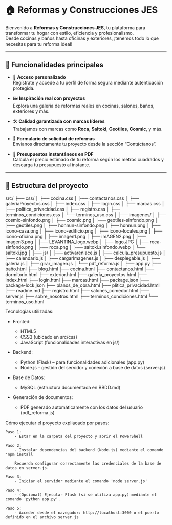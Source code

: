 # 🏠 Reformas y Construcciones JES

Bienvenido a **Reformas y Construcciones JES**, tu plataforma para transformar tu hogar con estilo, eficiencia y profesionalismo.  
Desde cocinas y baños hasta oficinas y exteriores, ¡tenemos todo lo que necesitas para tu reforma ideal!

---

## 🚀 Funcionalidades principales

- 👤 **Acceso personalizado**  
  Regístrate y accede a tu perfil de forma segura mediante autenticación protegida.

- 🖼️ **Inspiración real con proyectos**  
  Explora una galería de reformas reales en cocinas, salones, baños, exteriores y más.

- 🛠️ **Calidad garantizada con marcas líderes**  
  Trabajamos con marcas como **Roca**, **Saltoki**, **Geotiles**, **Cosmic**, y más.

- 📝 **Formulario de solicitud de reformas**  
  Envíanos directamente tu proyecto desde la sección “Contáctanos”.

- 📄 **Presupuestos instantáneos en PDF**  
  Calcula el precio estimado de tu reforma según los metros cuadrados y descarga tu presupuesto al instante.

---

## 🧩 Estructura del proyecto

src/
├── css/
│   ├── cocina.css
│   ├── contactanos.css
│   ├── galeriaProyectos.css
│   ├── index.css
│   ├── login.css
│   ├── marcas.css
│   ├── política_privacidad.css
│   ├── registro.css
│   ├── terminos_condiciones.css
│   └── terminos_uso.css
│
├── imagenes/
│   ├── cosmic-sinfondo.png
│   ├── cosmic.png
│   ├── geotiles-sinfondo.png
│   ├── geotiles.png
│   ├── honnun-sinfondo.png
│   ├── honnun.png
│   ├── icono-casa.png
│   ├── icono-edificio.png
│   ├── icono-locales.png
│   ├── icono-oficina.png
│   ├── imagen1.png
│   ├── imAGEN2.png
│   ├── imagen3.png
│   ├── LEVANTINA_logo.webp
│   ├── logo.JPG
│   ├── roca-sinfondo.png
│   ├── roca.png
│   ├── saltoki.sinfondo.webp
│   └── saltoki.jpg
│
├── js/
│   ├── activarenlace.js
│   ├── calcula_presupuesto.js
│   ├── calendario.js
│   ├── cargarImagenes.js
│   ├── desplegable.js
│   ├── galeria.js
│   ├── girar_imagen.js
│   └── pdf_reforma.js
│
├── app.py
├── baño.html
├── blog.html
├── cocina.html
├── contactanos.html
├── dormitorio.html
├── exterior.html
├── galeria_proyectos.html
├── index.html
├── login.html
├── marcas.html
├── package.json
├── package-lock.json
├── planos_de_obra.html
├── plítica_privacidad.html
├── readme.md
├── registro.html
├── salones_comedor.html
├── server.js
├── sobre_nosotros.html
├── terminos_condiciones.html
└── terminos_uso.html



Tecnologias utilizadas:

- Fronted:
    - HTML5
    - CSS3 (ubicado en src/css)
    - JavaScript (funcionalidades interactivas en js/)


- Backend:
    - Python (Flask) – para funcionalidades adicionales (app.py)
    - Node.js – gestión del servidor y conexión a base de datos (server.js)


- Base de Datos:
    - MySQL (estructura documentada en BBDD.md)


- Generación de documentos:
    - PDF generado automáticamente con los datos del usuario (pdf_reforma.js)



Cómo ejecutar el proyecto expliacado por pasos:

    Paso 1:
        - Estar en la carpeta del proyecto y abrir el PowerShell

    Paso 2:
        - Instalar dependencias del backend (Node.js) mediante el comando 'npm install'

        Recuerda configurar correctamente las credenciales de la base de datos en server.js.

    Paso 3:
        - Iniciar el servidor mediante el comando 'node server.js'

    Paso 4:
        - (Opcional) Ejecutar Flask (si se utiliza app.py) mediante el comando 'python app.py'.

    Paso 5:
        - Acceder desde el navegador: http://localhost:3000 o el puerto definido en el archivo server.js